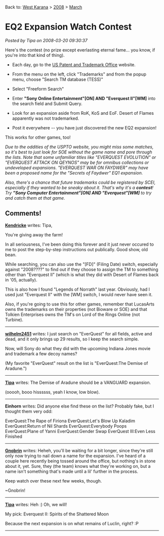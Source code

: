 Back to: [West Karana](/posts/westkarana.md) > [2008](/posts/2008/westkarana.md) > [March](./westkarana.md)
# EQ2 Expansion Watch Contest

*Posted by Tipa on 2008-03-20 09:30:37*

Here's the contest (no prize except everlasting eternal fame... you know, if you're into that kind of thing).


 * Each day, go to the [US Patent and Trademark Office](http://uspto.gov) website.

 * From the menu on the left, click "Trademarks" and from the popup menu, choose "Search TM database (TESS)"

 * Select "Freeform Search"

 * Enter **"Sony Online Entertainment"[ON] AND "Everquest II"[WM]** into the search field and Submit Query.

 * Look for an expansion aside from RoK, KoS and EoF. Desert of Flames apparently was not trademarked.

 * Post it everywhere -- you have just discovered the new EQ2 expansion!




This works for other games, too!

*Due to the oddities of the USPTO website, you might miss some matches, so it's best to just look for SOE without the game name and pore through the lists. Note that some unfamiliar titles like "EVERQUEST EVOLUTION" or "EVERQUEST ATTACK ON QEYNOS" may be for omnibus collections or undeveloped expansions. "EVERQUEST WAR ON FAYDWER" may have been a proposed name for the "Secrets of Faydwer" EQ1 expansion.*

*Also, there's a chance that future trademarks could be registered by SCEI, especially if they wanted to be sneaky about it. That's why it's a **contest**! Try **"Sony Computer Entertainment"[ON] AND "Everquest"[WM]** to try and catch them at that game.*

## Comments!

**[Kendricke](http://www.clockworkgamer.com)** writes: Tipa,

You're giving away the farm! 

In all seriousness, I've been doing this forever and it just never occured to me to post the step-by-step instructions out publically. Good show, old bean. 

While searching, you can also use the "[FD]" (Filing Date) switch, especially against "2008????" to find out if they choose to assign the TM to something other than "Everquest II" (which is what they did with Desert of Flames back in '05, actually). 

This is also how I found "Legends of Norrath" last year. Obviously, had I used just "Everquest II" with the [WM] switch, I would never have seen it. 

Also, if you're going to use this for other games, remember that LucasArts owns the trademarks on their properties (not Bioware or SOE) and that Tolkien Enterprises owns the TM's on Lord of the Rings Online (not Turbine).

---

**[wilhelm2451](http://tagn.wordpress.com)** writes: I just search on "EverQuest" for all fields, active and dead, and it only brings up 29 results, so I keep the search simple.

Now, will Sony do what they did with the upcoming Indiana Jones movie and trademark a few decoy names?

(My favorite "EverQuest" result on the list is "EverQuest:The Demise of Aradune.")

---

**[Tipa](https://chasingdings.com)** writes: The Demise of Aradune should be a VANGUARD expansion.

(ooooh, booo hissssss, yeah I know, low blow).

---

**Einhorn** writes: Did anyone else find these on the list? Probably fake, but I thought them very odd:

EverQuest:The Rape of Firiona
EverQuest:Let's Blow Up Kaladim
EverQuest:Return of Nil Shards
EverQuest:Everybody Poops
EverQuest:Plane of Yanni
EverQuest:Gender Swap
EverQuest III:Even Less Finished

---

**[Gnobrin](http://eq2players.station.sony.com/)** writes: Heheh, you'll be waiting for a bit longer, since they're still only now trying to nail down a name for the expansion. I've heard of a couple here recently being tossed around the office, but nothing's in stone about it, yet. Sure, they (the team) knows what they're working on, but a name isn't something that's made until a lil' further in the process.

Keep watch over these next few weeks, though.

~Gnobrin!

---

**[Tipa](https://chasingdings.com)** writes: Heh :) Oh, we will!

My pick: Everquest II: Spirits of the Shattered Moon

Because the next expansion is on what remains of Luclin, right? :P

---

